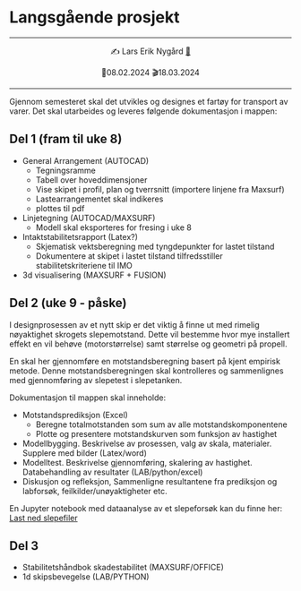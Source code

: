 # Langsgående prosjekt 
<hr>
<p style="text-align:center;">
    ✍️ Lars Erik Nygård  <a href="mailto:lars.e.nygard@ntnu.no">📧</a> 
</p>
<p style="text-align:center;">
📅08.02.2024    🎬18.03.2024
</p>
<hr>
Gjennom semesteret skal det utvikles og designes et fartøy for transport av varer. Det skal utarbeides og leveres følgende dokumentasjon i mappen: 

## Del 1 (fram til uke 8)
- General Arrangement (AUTOCAD) 
    - Tegningsramme
    - Tabell over hoveddimensjoner 
    - Vise skipet i profil, plan og tverrsnitt (importere linjene fra Maxsurf)
    - Lastearrangementet skal indikeres
    - plottes til pdf 
- Linjetegning (AUTOCAD/MAXSURF)
    - Modell skal eksporteres for fresing i uke 8 
- Intaktstabilitetsrapport (Latex?)
    - Skjematisk vektsberegning med tyngdepunkter for lastet tilstand 
    - Dokumentere at skipet i lastet tilstand tilfredsstiller stabilitetskriteriene til IMO
- 3d visualisering (MAXSURF + FUSION)

## Del 2 (uke 9 - påske)

I designprosessen av et nytt skip er det viktig å finne ut med rimelig nøyaktighet skrogets slepemotstand. 
Dette vil bestemme hvor mye installert effekt en vil behøve (motorstørrelse) samt størrelse og geometri på propell. 

En skal her gjennomføre en motstandsberegning basert på kjent empirisk metode. Denne motstandsberegningen skal kontrolleres og sammenlignes med gjennomføring av slepetest i slepetanken. 

Dokumentasjon til mappen skal inneholde: 

- Motstandsprediksjon (Excel)
    - Beregne totalmotstanden som sum av alle motstandskomponentene
    - Plotte og presentere motstandskurven som funksjon av hastighet 
- Modellbygging. Beskrivelse av prosessen, valg av skala, materialer. Supplere med bilder (Latex/word)
- Modelltest. Beskrivelse gjennomføring, skalering av hastighet. Databehandling av resultater (LAB/python/excel)
- Diskusjon og refleksjon, Sammenligne resultantene fra prediksjon og labforsøk, feilkilder/unøyaktigheter etc. 

En Jupyter notebook med dataanalyse av et slepeforsøk kan du finne her: 
<a href="https://cdn.jsdelivr.net/gh/skipsing/skipsdesign2/skrogmotstand/slepefiler.zip" download>Last ned slepefiler</a>


## Del 3 
- Stabilitetshåndbok skadestabilitet (MAXSURF/OFFICE)
- 1d skipsbevegelse (LAB/PYTHON)

